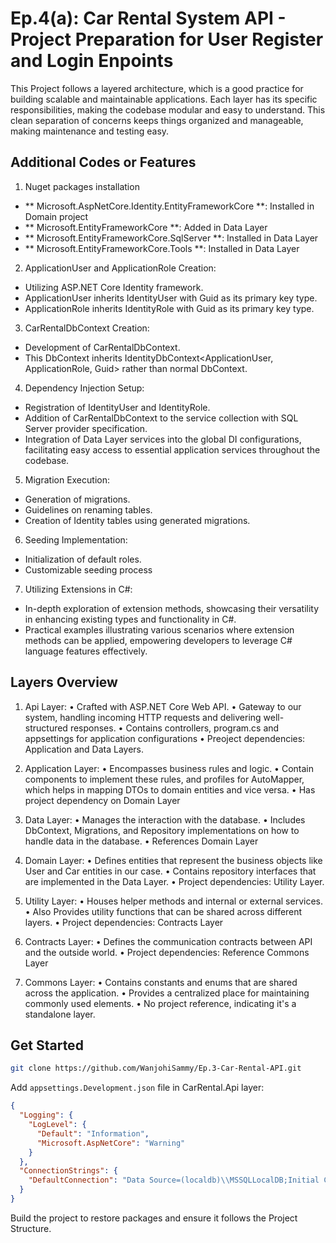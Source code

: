
# Ep.4(a): Car Rental System API - Project Preparation for User Register and Login Enpoints

This Project follows a layered architecture, which is a good practice for building scalable and maintainable applications. Each layer has its specific responsibilities, making the codebase modular and easy to understand. 
This clean separation of concerns keeps things organized and manageable, making maintenance and testing easy.

## Additional Codes or Features
1. Nuget packages installation
- ** Microsoft.AspNetCore.Identity.EntityFrameworkCore **: Installed in Domain project
- ** Microsoft.EntityFrameworkCore **: Added in Data Layer
- ** Microsoft.EntityFrameworkCore.SqlServer **: Installed in Data Layer
- ** Microsoft.EntityFrameworkCore.Tools **: Installed in Data Layer

2. ApplicationUser and ApplicationRole Creation:
- Utilizing ASP.NET Core Identity framework.
- ApplicationUser inherits IdentityUser with Guid as its primary key type.
- ApplicationRole inherits IdentityRole with Guid as its primary key type.

3. CarRentalDbContext Creation:
- Development of CarRentalDbContext.
- This DbContext inherits IdentityDbContext<ApplicationUser, ApplicationRole, Guid> rather than normal DbContext.

4. Dependency Injection Setup:
- Registration of IdentityUser and IdentityRole.
- Addition of CarRentalDbContext to the service collection with SQL Server provider specification.
- Integration of Data Layer services into the global DI configurations, facilitating easy access to essential application services throughout the codebase.

5. Migration Execution:
- Generation of migrations.
- Guidelines on renaming tables.
- Creation of Identity tables using generated migrations.

6. Seeding Implementation:
- Initialization of default roles.
- Customizable seeding process

7. Utilizing Extensions in C#:
- In-depth exploration of extension methods, showcasing their versatility in enhancing existing types and functionality in C#.
- Practical examples illustrating various scenarios where extension methods can be applied, empowering developers to leverage C# language features effectively.

## Layers Overview
1. Api Layer:
• Crafted with ASP.NET Core Web API. 
• Gateway to our system, handling incoming HTTP requests and delivering well-structured responses.
• Contains controllers, program.cs and appsettings for application configurations
• Preoject dependencies: Application and Data Layers.

2. Application Layer:
• Encompasses business rules and logic.
• Contain components to implement these rules, and profiles for AutoMapper, which helps in mapping DTOs to domain entities and vice versa.
• Has project dependency on Domain Layer

3. Data Layer:
• Manages the interaction with the database.
• Includes DbContext, Migrations, and Repository implementations on how to handle data in the database.
• References Domain Layer

4. Domain Layer:
• Defines entities that represent the business objects like User and Car entities in our case.
• Contains repository interfaces that are implemented in the Data Layer.
• Project dependencies: Utility Layer.

5. Utility Layer:
• Houses helper methods and internal or external services.
• Also Provides utility functions that can be shared across different layers.
• Project dependencies: Contracts Layer

6. Contracts Layer:
• Defines the communication contracts between API and the outside world.
• Project dependencies: Reference Commons Layer

7. Commons Layer:
• Contains constants and enums that are shared across the application.
• Provides a centralized place for maintaining commonly used elements.
• No project reference, indicating it's a standalone layer.

## Get Started
```sh
git clone https://github.com/WanjohiSammy/Ep.3-Car-Rental-API.git
```

Add `appsettings.Development.json` file in CarRental.Api layer:

```json
{
  "Logging": {
    "LogLevel": {
      "Default": "Information",
      "Microsoft.AspNetCore": "Warning"
    }
  },
  "ConnectionStrings": {
    "DefaultConnection": "Data Source=(localdb)\\MSSQLLocalDB;Initial Catalog=CarRentalStore;Integrated Security=True;Connect Timeout=30;Encrypt=True;Trust Server Certificate=False;Application Intent=ReadWrite;Multi Subnet Failover=False"
  }
}
```

Build the project to restore packages and ensure it follows the Project Structure.

